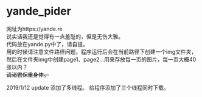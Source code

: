 # yande_pider

网址为https://yande.re <br>
说实话我还是觉得有一点羞耻的，但是无伤大雅。<br>
代码放在yande.py中了，请自提。<br>
用的时候请注意文件路径问题，程序运行后会在当前路径下创建一个img文件夹，然后在文件夹img中创建page1、page2...用来存放每一页的图片，每一页大概40张以内？<br>
~~请诸君保重身体。~~

2019/1/12 update
添加了多线程。
给程序添加了三个线程同时下载。